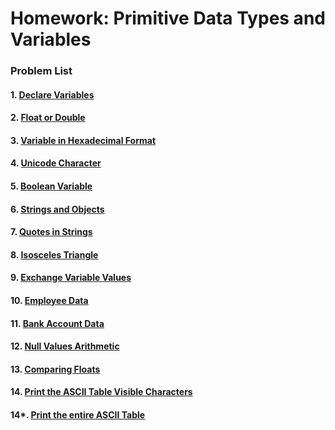 Homework: Primitive Data Types and Variables
============================================

### Problem List

#### 1.	[Declare Variables](https://github.com/petyakostova/Telerik-Academy/tree/master/C%23/C%23%201/2.%20PrimitiveDataTypesVariables-Homework/Declare-Variables)

#### 2.	[Float or Double](https://github.com/petyakostova/Telerik-Academy/tree/master/C%23/C%23%201/2.%20PrimitiveDataTypesVariables-Homework/Float-Or-Double)

#### 3.	[Variable in Hexadecimal Format](https://github.com/petyakostova/Telerik-Academy/tree/master/C%23/C%23%201/2.%20PrimitiveDataTypesVariables-Homework/Variable-In-Hexa-Format)

#### 4.	[Unicode Character](https://github.com/petyakostova/Telerik-Academy/tree/master/C%23/C%23%201/2.%20PrimitiveDataTypesVariables-Homework/Unicode-Character)

#### 5.	[Boolean Variable](https://github.com/petyakostova/Telerik-Academy/tree/master/C%23/C%23%201/2.%20PrimitiveDataTypesVariables-Homework/Boolean-Variable)

#### 6.	[Strings and Objects](https://github.com/petyakostova/Telerik-Academy/tree/master/C%23/C%23%201/2.%20PrimitiveDataTypesVariables-Homework/Strings-And-Objects)

#### 7.	[Quotes in Strings](https://github.com/petyakostova/Telerik-Academy/tree/master/C%23/C%23%201/2.%20PrimitiveDataTypesVariables-Homework/Quotes-In-Strings)

#### 8.	[Isosceles Triangle](https://github.com/petyakostova/Telerik-Academy/tree/master/C%23/C%23%201/2.%20PrimitiveDataTypesVariables-Homework/Isosceles-Triangle)

#### 9.	[Exchange Variable Values](https://github.com/petyakostova/Telerik-Academy/tree/master/C%23/C%23%201/2.%20PrimitiveDataTypesVariables-Homework/Exchange-Variable-Values)

#### 10.	[Employee Data](https://github.com/petyakostova/Telerik-Academy/tree/master/C%23/C%23%201/2.%20PrimitiveDataTypesVariables-Homework/Employee-Data)

#### 11.	[Bank Account Data](https://github.com/petyakostova/Telerik-Academy/tree/master/C%23/C%23%201/2.%20PrimitiveDataTypesVariables-Homework/Bank-Account-Data)

#### 12.	[Null Values Arithmetic](https://github.com/petyakostova/Telerik-Academy/tree/master/C%23/C%23%201/2.%20PrimitiveDataTypesVariables-Homework/Null-Values-Arithmetic)

#### 13.	[Comparing Floats](https://github.com/petyakostova/Telerik-Academy/tree/master/C%23/C%23%201/2.%20PrimitiveDataTypesVariables-Homework/Comparing-Floats)
    
#### 14.	[Print the ASCII Table Visible Characters](https://github.com/petyakostova/Telerik-Academy/tree/master/C%23/C%23%201/2.%20PrimitiveDataTypesVariables-Homework/Print-ASCII-Visible-Characters)
    
#### 14*.	[Print the entire ASCII Table ](https://github.com/petyakostova/Telerik-Academy/tree/master/C%23/C%23%201/2.%20PrimitiveDataTypesVariables-Homework/Print-The-ASCII-Table)